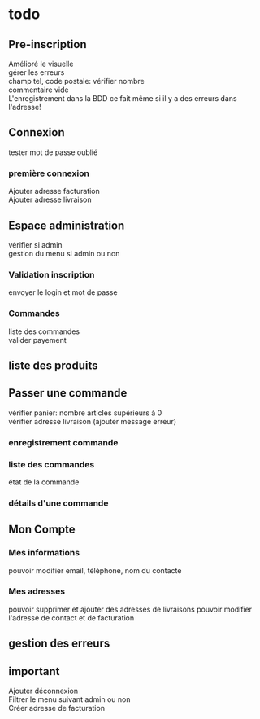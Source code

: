 # todo
## Pre-inscription
Amélioré le visuelle  
gérer les erreurs  
champ tel, code postale: vérifier nombre  
commentaire vide  
L'enregistrement dans la BDD ce fait même si il y a des erreurs dans l'adresse!  
## Connexion
tester mot de passe oublié  
### première connexion
Ajouter adresse facturation  
Ajouter adresse livraison  
## Espace administration
vérifier si admin  
gestion du menu si admin ou non  
### Validation inscription
envoyer le login et mot de passe  
### Commandes
liste des commandes  
valider payement  
## liste des produits
## Passer une commande
vérifier panier: nombre articles supérieurs à 0  
vérifier adresse livraison (ajouter message erreur)  
### enregistrement commande
### liste des commandes
état de la commande  
### détails d'une commande
## Mon Compte
### Mes informations
pouvoir modifier email, téléphone, nom du contacte
### Mes adresses
pouvoir supprimer et ajouter des adresses de livraisons
pouvoir modifier l'adresse de contact et de facturation
## gestion des erreurs

## important
Ajouter déconnexion  
Filtrer le menu suivant admin ou non  
Créer adresse de facturation
